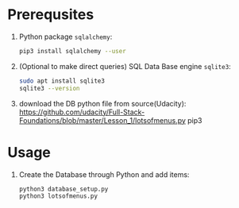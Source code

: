 # Prerequsites
1. Python package `sqlalchemy`:
    ```bash
    pip3 install sqlalchemy --user
    ```
2. (Optional to make direct queries) SQL Data Base engine `sqlite3`:
    ```bash
    sudo apt install sqlite3
    sqlite3 --version
    ```
3. download the DB python file from source(Udacity):
https://github.com/udacity/Full-Stack-Foundations/blob/master/Lesson_1/lotsofmenus.py
pip3
# Usage
1. Create the Database through Python and add items: 
    ```bash
    python3 database_setup.py
    python3 lotsofmenus.py 
    ```
